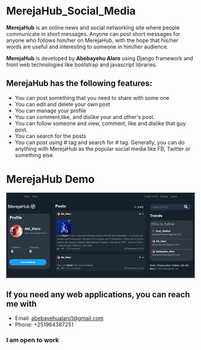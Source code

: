 # MerejaHub_Social_Media
**MerejaHub** is an online news and social networking site where people communicate in short messages. 
Anyone can post short messages for anyone who follows him/her on MerejaHub, with the hope that his/her words are useful and interesting to someone in him/her audience. 

**MerejaHub** is developed by **Abebayehu Alaro** using Django framework and front web technologies like bootstrap and javascript libraries. 
## MerejaHub has the following features:
- You can post something that you need to share with some one
- You can edit and delete your own post
- You can manage your profile
- You can comment,like, and dislike your and other's post.
- You can follow someone and view, comment, like and dislike that guy post.
- You can search for the posts
- You can post using # tag and search for # tag. 
Generally, you can do anything with MerejaHub as the popular social media like FB, Twitter or something else.
# MerejaHub Demo  
![](MerejaHub%20Demo.PNG)
## If you need any web applications, you can reach me with
- Email: abebayehualaro1@gmail.com 
- Phone: +251964387251
### I am open to work
